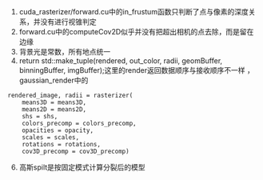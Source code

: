 1. cuda_rasterizer/forward.cu中的in_frustum函数只判断了点与像素的深度关系，并没有进行视锥判定
3. forward.cu中的computeCov2D似乎并没有把超出相机的点去除，而是留在边缘
4. 背景光是常数，所有地点统一
5.   return std::make_tuple(rendered, out_color, radii, geomBuffer, binningBuffer, imgBuffer);这里的render返回数据顺序与接收顺序不一样  ，gaussian_render中的

    rendered_image, radii = rasterizer(
        means3D = means3D,
        means2D = means2D,
        shs = shs,
        colors_precomp = colors_precomp,
        opacities = opacity,
        scales = scales,
        rotations = rotations,
        cov3D_precomp = cov3D_precomp)
6. 高斯spilt是按固定模式计算分裂后的模型